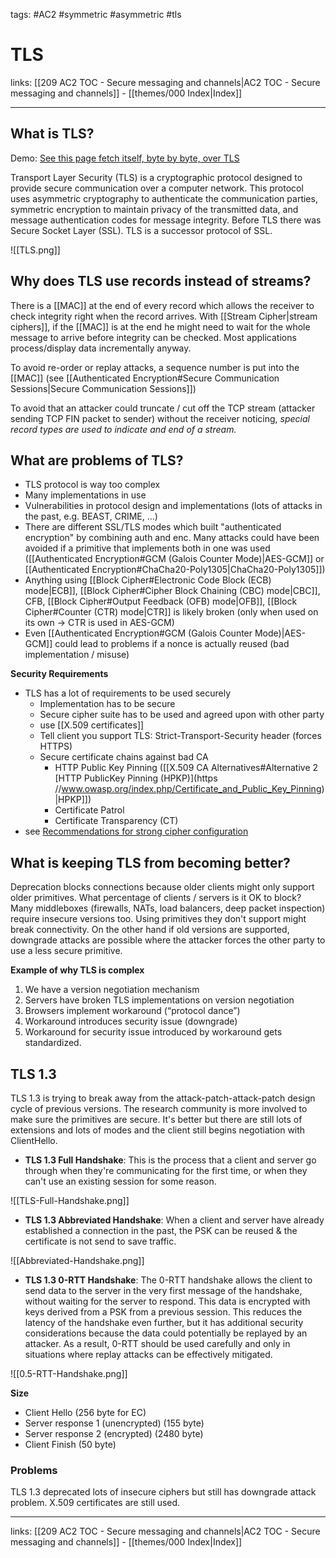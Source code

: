 tags: #AC2 #symmetric #asymmetric #tls

# TLS

links: [[209 AC2 TOC - Secure messaging and channels|AC2 TOC - Secure messaging and channels]] - [[themes/000 Index|Index]]

---

## What is TLS?

Demo: [See this page fetch itself, byte by byte, over TLS](https://subtls.pages.dev/)

Transport Layer Security (TLS) is a cryptographic protocol designed to provide secure communication over a computer network. This protocol uses asymmetric cryptography to authenticate the communication parties, symmetric encryption to maintain privacy of the transmitted data, and message authentication codes for message integrity. Before TLS there was Secure Socket Layer (SSL). TLS is a successor protocol of SSL.

![[TLS.png]]

## Why does TLS use records instead of streams?

There is a [[MAC]] at the end of every record which allows the receiver to check integrity right when the record arrives. With [[Stream Cipher|stream ciphers]], if the [[MAC]] is at the end he might need to wait for the whole message to arrive before integrity can be checked. Most applications process/display data incrementally anyway.

To avoid re-order or replay attacks, a sequence number is put into the [[MAC]] (see [[Authenticated Encryption#Secure Communication Sessions|Secure Communication Sessions]])

To avoid that an attacker could truncate / cut off the TCP stream (attacker sending TCP FIN packet to sender) without the receiver noticing, *special record types are used to indicate and end of a stream.*

## What are problems of TLS?

- TLS protocol is way too complex  
- Many implementations in use  
- Vulnerabilities in protocol design and implementations (lots of attacks in the past, e.g. BEAST, CRIME, ...)
- There are different SSL/TLS modes which built "authenticated encryption" by combining auth and enc. Many attacks could have been avoided if a primitive that implements both in one was used ([[Authenticated Encryption#GCM (Galois Counter Mode)|AES-GCM]] or [[Authenticated Encryption#ChaCha20-Poly1305|ChaCha20-Poly1305]])
- Anything using [[Block Cipher#Electronic Code Block (ECB) mode|ECB]], [[Block Cipher#Cipher Block Chaining (CBC) mode|CBC]], CFB, [[Block Cipher#Output Feedback (OFB) mode|OFB]], [[Block Cipher#Counter (CTR) mode|CTR]] is likely broken (only when used on its own $\rightarrow$ CTR is used in AES-GCM)
- Even [[Authenticated Encryption#GCM (Galois Counter Mode)|AES-GCM]] could lead to problems if a nonce is actually reused (bad implementation / misuse)

**Security Requirements**

- TLS has a lot of requirements to be used securely
	- Implementation has to be secure
	- Secure cipher suite has to be used and agreed upon with other party
	- use [[X.509 certificates]]
	- Tell client you support TLS: Strict-Transport-Security header (forces HTTPS)
	- Secure certificate chains against bad CA
		- HTTP Public Key Pinning ([[X.509 CA Alternatives#Alternative 2 [HTTP PublicKey Pinning (HPKP)](https //www.owasp.org/index.php/Certificate_and_Public_Key_Pinning)|HPKP]])
		- Certificate Patrol
		- Certificate Transparency (CT)
- see [Recommendations for strong cipher configuration](https://syslink.pl/cipherlist/)

## What is keeping TLS from becoming better?

Deprecation blocks connections because older clients might only support older primitives. What percentage of clients / servers is it OK to block? Many middleboxes (firewalls, NATs, load balancers, deep packet inspection) require insecure versions too. Using primitives they don't support might break connectivity. On the other hand if old versions are supported, downgrade attacks are possible where the attacker forces the other party to use a less secure primitive.

**Example of why TLS is complex**

1. We have a version negotiation mechanism
2. Servers have broken TLS implementations on version negotiation
3. Browsers implement workaround (“protocol dance”)
4. Workaround introduces security issue (downgrade)
5. Workaround for security issue introduced by workaround gets standardized.

## TLS 1.3

TLS 1.3 is trying to break away from the attack-patch-attack-patch design cycle of previous versions. The research community is more involved to make sure the primitives are secure. It's better but there are still lots of extensions and lots of modes and the client still begins negotiation with ClientHello.

- **TLS 1.3 Full Handshake**: This is the process that a client and server go through when they're communicating for the first time, or when they can't use an existing session for some reason.

![[TLS-Full-Handshake.png]]

- **TLS 1.3 Abbreviated Handshake**: When a client and server have already established a connection in the past, the PSK can be reused & the certificate is not send to save traffic.

![[Abbreviated-Handshake.png]]

- **TLS 1.3 0-RTT Handshake**: The 0-RTT handshake allows the client to send data to the server in the very first message of the handshake, without waiting for the server to respond. This data is encrypted with keys derived from a PSK from a previous session. This reduces the latency of the handshake even further, but it has additional security considerations because the data could potentially be replayed by an attacker. As a result, 0-RTT should be used carefully and only in situations where replay attacks can be effectively mitigated.

![[0.5-RTT-Handshake.png]]

**Size**

- Client Hello (256 byte for EC)
- Server response 1 (unencrypted) (155 byte)
- Server response 2 (encrypted) (2480 byte)
- Client Finish (50 byte)

### Problems

TLS 1.3 deprecated lots of insecure ciphers but still has downgrade attack problem. X.509 certificates are still used.

---
links: [[209 AC2 TOC - Secure messaging and channels|AC2 TOC - Secure messaging and channels]] - [[themes/000 Index|Index]]